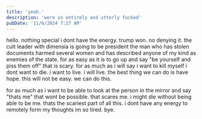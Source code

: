 ```yaml
---
title: 'yeah.'
description: 'were so entirely and utterly fucked'
pubDate: '11/6/2024 7:27 AM'
---
```

hello.
nothing special i dont have the energy.
trump won.
no denying it.
the cult leader with dimensia is going to be president
the man who has stolen documents harmed several women and has described anyone of my kind as enemies of the state.
for as easy as it is to go up and say "be yourself and piss them off" that is scary.
for as much as i will say i want to kill myself
i dont want to die.
i want to live.
i will live.
the best thing we can do is have hope.
this will not be easy.
we can do this.

for as much as i want to be able to look at the person in the mirror and say "thats me"
that wont be possible.
that scares me.
i might die without being able to be me.
thats the scariest part of all this.
i dont have any energy to remotely form my thoughts
im so tired.
bye.
